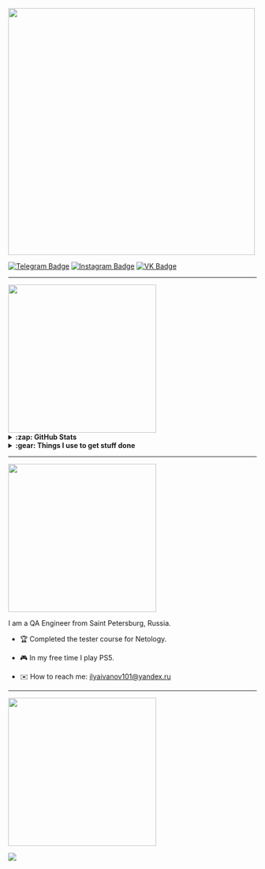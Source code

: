 <div id="header" align="left">
  <img src="https://github.com/IlyaaIvanovv/IlyaaIvanovv/assets/122904874/22295a63-bf69-4196-8d93-f81747ae0033" width="500"/>
</div>

<div align="left">
  
  [![Telegram Badge](https://img.shields.io/badge/-Telegram-00acee?style=for-the-badge&logo=Telegram&logoColor=white)](https://t.me/ilyaa_ivanov)
  [![Instagram Badge](https://img.shields.io/badge/-Instagram-e4405f?style=for-the-badge&logo=Instagram&logoColor=white)](https://www.instagram.com/ilyaa_ivanov/)
  [![VK Badge](https://img.shields.io/badge/-VK-0e76a8?style=for-the-badge&logo=VK&logoColor=white)](https://vk.com/ilyusha_ivanov)

</div>

---

<div id="header1" align="left">
  <img src="https://github.com/IlyaaIvanovv/IlyaaIvanovv/assets/122904874/e2d1807a-6025-4d2f-be13-a1ccd8e82685" width="300"/>
</div>

<details>
<br />
  <summary><b>:zap: GitHub Stats</b></summary>
    <div id="github" align="center">
      <a>
      <img src="http://github-profile-summary-cards.vercel.app/api/cards/profile-details?username=IlyaaIvanovv&theme=vue" width="763"/>
      </a>
      <img src="https://github-readme-stats.vercel.app/api?username=IlyaaIvanovv&theme=graywhite&show_icons=true&hide_border=false&count_private=true" width="400"/>
      </a>
      <img src="https://github-readme-stats.vercel.app/api/top-langs/?username=IlyaaIvanovv&theme=graywhite&show_icons=true&hide_border=false&layout=compact" width="358"/>
    </div>
</details>

<details>
<br />
  <summary><b>:gear: Things I use to get stuff done</b></summary>
  	<ul>
  	    <li><b>OS:</b> MacOS 14 Sonoma</li>
	      <li><b>Laptop: </b> MacBook Pro M1</li>
  	    <li><b>Browser: </b>Google Chrome</li>
	      <li><b>Terminal: </b> ZSH: Oh My Zsh</li>
	      <li><b>Code Editor:</b> Visual Studio Code</li>
 	      <li><b>Other Tools:</b> IDEA, Git, Postman</li>
	</ul>
</details>

---

<div id="header2" align="left">
  <img src="https://github.com/IlyaaIvanovv/IlyaaIvanovv/assets/122904874/3aa0caf9-eeb9-4ea5-88c3-b5469eb5457d" width="300"/>
</div>

I am a QA Engineer from Saint Petersburg, Russia.

- :trophy: Сompleted the tester course for Netology.

- :video_game: In my free time I play PS5.

- :envelope: How to reach me: ilyaivanov101@yandex.ru

---

<div id="header3" align="left">
  <img src="https://github.com/IlyaaIvanovv/IlyaaIvanovv/assets/122904874/928e54dc-cd3b-40b2-84ce-89cc87ed1bbc" width="300"/>
</div>

<p align="left">
  <a href="https://skillicons.dev">
    <img src="https://skillicons.dev/icons?i=java,mysql,gradle,idea,vscode,git,postman,docker&theme=light" />
  </a>
</p>
